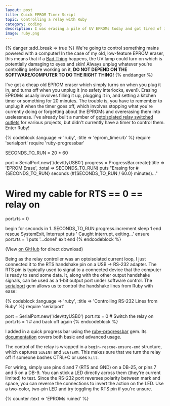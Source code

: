```yaml
---
layout: post
title: Quick EPROM Timer Script
topic: Controlling a relay with Ruby
category: coding
description: I was erasing a pile of UV EPROMs today and got tired of interrupting what I was doing to go unplug the EPROM eraser when 20 minutes had elapsed, so I made up a little cable to control one of my relay-switched outlets using the serial handshake lines on a serial port. A few lines of Ruby later and, problem solved!
image: ruby.png
---
```


{% danger :add_break => true %}
We're going to control something mains powered with a computer! In the case of my old, low-feature EPROM eraser, this means that if a [Bad Thing](http://www.catb.org/jargon/html/B/Bad-Thing.html) happens, the UV lamp could turn on which is potentially damaging to eyes and skin! Always unplug whatever you're controlling before working on it, **DO NOT DEPEND ON THE SOFTWARE/COMPUTER TO DO THE RIGHT THING!**
{% enddanger %}

I've got a cheap old EPROM eraser which simply turns on when you plug it in, and turns off when you unplug it (no safety interlocks, even!). Erasing EPROMs usually involves filling it up, plugging it in, and setting a kitchen timer or something for 20 minutes. The trouble is, you have to remember to unplug it when the timer goes off, which involves stopping what you're currently doing or forgetting about the EPROMs and overerasing them into uselessness. I've already built a number of [optoisolated relay switched outlets](/~glitch/2013/02/28/relay-board) for various projects, but didn't currently have a timer to control them. Enter Ruby!

{% codeblock :language => 'ruby', :title => 'eprom_timer.rb' %}
require 'serialport'
require 'ruby-progressbar'

SECONDS_TO_RUN = 20 * 60

port = SerialPort.new('/dev/ttyUSB0')
progress = ProgressBar.create(:title => 'EPROM Erase', :total => SECONDS_TO_RUN)
puts "Erasing for #{SECONDS_TO_RUN} seconds (#{SECONDS_TO_RUN / 60.0} minutes)..."

# Wired my cable for RTS == 0 == relay on
port.rts = 0

begin
  for seconds in 1..SECONDS_TO_RUN
    progress.increment
    sleep 1
  end
rescue SystemExit, Interrupt
  puts ' Caught interrupt, exiting...'
ensure
  port.rts = 1
  puts '...done!'
  exit
end
{% endcodeblock %}

(View [on GitHub](https://github.com/chapmajs/Examples/blob/master/eprom_timer.rb) for direct download)

Being as the relay controller was an optoisolated current loop, I just connected it to the RTS handshake pin on a USB -> RS-232 adapter. The RTS pin is typically used to signal to a connected device that the computer is ready to send some data. It, along with the other output handshake signals, can be used as a 1-bit output port under software control. The [serialport](https://rubygems.org/gems/serialport) gem allows us to control the handshake lines from Ruby with ease:

{% codeblock :language => 'ruby', :title => 'Controlling RS-232 Lines from Ruby' %}
require 'serialport'

port = SerialPort.new('/dev/ttyUSB0')
port.rts = 0 # Switch the relay on
port.rts = 1 # and back off again
{% endcodeblock %}

I added in a quick progress bar using the [ruby-progressbar](https://rubygems.org/gems/ruby-progressbar) gem. Its [documentation](http://www.rubydoc.info/gems/ruby-progressbar/1.7.5) covers both basic and advanced usage.

The control of the relay is wrapped in a `begin-rescue-ensure-end` structure, which captures `SIGINT` and `SIGTERM`. This makes sure that we turn the relay off if someone bashes CTRL+C or uses `kill`.

For wiring, simply use pins 4 and 7 (RTS and GND) on a DB-25, or pins 7 and 5 on a DB-9. You can stick a LED directly across them (they're current limited) to test. Since the RS-232 port reverses polarity between mark and space, you can reverse the connections to invert the action on the LED. Use a two-color, two-pin LED and try toggling the RTS pin if you're unsure.

{% counter :text => 'EPROMs ruined' %}
